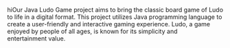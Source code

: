 hiOur Java Ludo Game project aims to bring the classic board game of Ludo to life in a digital format. This project utilizes Java programming language to create a user-friendly and interactive gaming experience. Ludo, a game enjoyed by people of all ages, is known for its simplicity and entertainment value.
